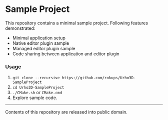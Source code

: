 Sample Project
==============

This repository contains a minimal sample project. Following features demonstrated:

* Minimal application setup
* Native editor plugin sample
* Managed editor plugin sample
* Code sharing between application and editor plugin

### Usage

1. `git clone --recursive https://github.com/rokups/Urho3D-SampleProject`
2. `cd Urho3D-SampleProject`
3. `./CMake.sh` or `CMake.cmd`
4. Explore sample code.

---

Contents of this repository are released into public domain.

